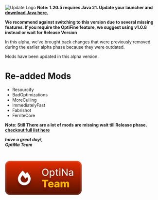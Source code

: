 ![Update Logo](https://github.com/NotAGanesh/OptiNa-Reborn/blob/main/update_banners/hotfix_changelog_banner.png?raw=true)
**Note: 1.20.5 requires Java 21. Update your launcher and [download Java here.](https://www.oracle.com/in/java/technologies/downloads/)**

**We recommend against switching to this version due to several missing features. If you require the OptiFine feature, we suggest using v1.0.8 instead or wait for Release Version**

In this alpha, we’ve brought back changes that were previously removed during the earlier alpha phase because they were outdated.

Mods have been updated in this alpha version.

# Re-added Mods
- Resourcify
- BadOptimizations
- MoreCulling
- ImmediatelyFast
- Fabrishot
- FerriteCore
 
**Note: Still There are a lot of mods are missing wait till Release phase. [checkout full list here](https://github.com/NotAGanesh/OptiNa-Reborn/blob/modpack-list/outdated-mods.md)**
 
***have a great day!,*** <br>
***OptiNa Team***

<br>

![OptiNa Team](https://raw.githubusercontent.com/NotAGanesh/OptiNa-Team/c834c07242f36d99bc07b4e6b1219cd71d7470e0/badges/cozy.svg)
